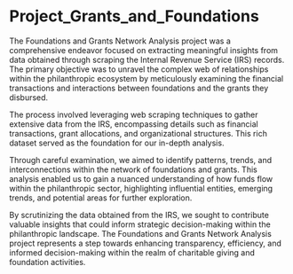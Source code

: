 # Project_Grants_and_Foundations

The Foundations and Grants Network Analysis project was a comprehensive endeavor focused on extracting meaningful insights from data obtained through scraping the Internal Revenue Service (IRS) records. The primary objective was to unravel the complex web of relationships within the philanthropic ecosystem by meticulously examining the financial transactions and interactions between foundations and the grants they disbursed.

The process involved leveraging web scraping techniques to gather extensive data from the IRS, encompassing details such as financial transactions, grant allocations, and organizational structures. This rich dataset served as the foundation for our in-depth analysis.

Through careful examination, we aimed to identify patterns, trends, and interconnections within the network of foundations and grants. This analysis enabled us to gain a nuanced understanding of how funds flow within the philanthropic sector, highlighting influential entities, emerging trends, and potential areas for further exploration.

By scrutinizing the data obtained from the IRS, we sought to contribute valuable insights that could inform strategic decision-making within the philanthropic landscape. The Foundations and Grants Network Analysis project represents a step towards enhancing transparency, efficiency, and informed decision-making within the realm of charitable giving and foundation activities.
